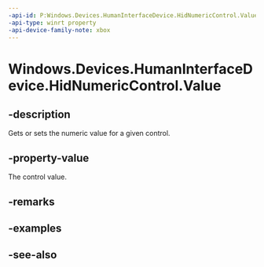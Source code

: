 ```yaml
---
-api-id: P:Windows.Devices.HumanInterfaceDevice.HidNumericControl.Value
-api-type: winrt property
-api-device-family-note: xbox
---
```


<!-- Property syntax
public long Value { get;  set; }
-->

# Windows.Devices.HumanInterfaceDevice.HidNumericControl.Value

## -description

Gets or sets the numeric value for a given control.

## -property-value

The control value.

## -remarks

## -examples

## -see-also
